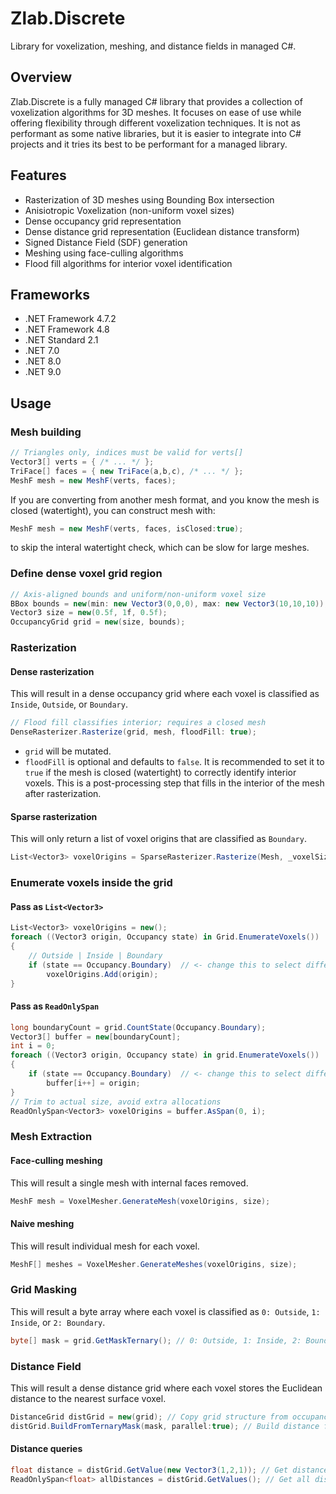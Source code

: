 # Zlab.Discrete
Library for voxelization, meshing, and distance fields in managed C#.

## Overview
Zlab.Discrete is a fully managed C# library that provides a collection of voxelization algorithms for 3D meshes. It focuses on ease of use while offering flexibility through different voxelization techniques.
It is not as performant as some native libraries, but it is easier to integrate into C# projects and it tries its best to be performant for a managed library.

## Features
- Rasterization of 3D meshes using Bounding Box intersection
- Anisiotropic Voxelization (non-uniform voxel sizes)
- Dense occupancy grid representation
- Dense distance grid representation (Euclidean distance transform)
- Signed Distance Field (SDF) generation
- Meshing using face-culling algorithms
- Flood fill algorithms for interior voxel identification

## Frameworks
- .NET Framework 4.7.2
- .NET Framework 4.8
- .NET Standard 2.1
- .NET 7.0
- .NET 8.0
- .NET 9.0

## Usage
### Mesh building
```csharp
// Triangles only, indices must be valid for verts[]
Vector3[] verts = { /* ... */ };
TriFace[] faces = { new TriFace(a,b,c), /* ... */ };
MeshF mesh = new MeshF(verts, faces);
```
If you are converting from another mesh format, and you know the mesh is closed (watertight), you can construct mesh with:
```csharp
MeshF mesh = new MeshF(verts, faces, isClosed:true);
```
to skip the interal watertight check, which can be slow for large meshes.


### Define dense voxel grid region
```csharp
// Axis-aligned bounds and uniform/non-uniform voxel size
BBox bounds = new(min: new Vector3(0,0,0), max: new Vector3(10,10,10));
Vector3 size = new(0.5f, 1f, 0.5f);
OccupancyGrid grid = new(size, bounds);
```

### Rasterization
#### Dense rasterization
This will result in a dense occupancy grid where each voxel is classified as `Inside`, `Outside`, or `Boundary`.
```csharp
// Flood fill classifies interior; requires a closed mesh
DenseRasterizer.Rasterize(grid, mesh, floodFill: true);
```
- `grid` will be mutated.
- `floodFill` is optional and defaults to `false`. It is recommended to set it to `true` if the mesh is closed (watertight) to correctly identify interior voxels. This is a post-processing step that fills in the interior of the mesh after rasterization.

#### Sparse rasterization
This will only return a list of voxel origins that are classified as `Boundary`.
```csharp
List<Vector3> voxelOrigins = SparseRasterizer.Rasterize(Mesh, _voxelSize);
```


### Enumerate voxels inside the grid
#### Pass as `List<Vector3>`
```csharp
List<Vector3> voxelOrigins = new();
foreach ((Vector3 origin, Occupancy state) in Grid.EnumerateVoxels())
{
    // Outside | Inside | Boundary
    if (state == Occupancy.Boundary)  // <- change this to select different states
        voxelOrigins.Add(origin);
}
```

#### Pass as `ReadOnlySpan`
```csharp
long boundaryCount = grid.CountState(Occupancy.Boundary);
Vector3[] buffer = new[boundaryCount];
int i = 0;
foreach ((Vector3 origin, Occupancy state) in grid.EnumerateVoxels())
{
    if (state == Occupancy.Boundary)  // <- change this to select different states
        buffer[i++] = origin;
}
// Trim to actual size, avoid extra allocations
ReadOnlySpan<Vector3> voxelOrigins = buffer.AsSpan(0, i);
```

### Mesh Extraction
#### Face-culling meshing
This will result a single mesh with internal faces removed.
```csharp
MeshF mesh = VoxelMesher.GenerateMesh(voxelOrigins, size);
```

#### Naive meshing
This will result individual mesh for each voxel.
```csharp
MeshF[] meshes = VoxelMesher.GenerateMeshes(voxelOrigins, size);
```

### Grid Masking
This will result a byte array where each voxel is classified as `0: Outside`, `1: Inside`, or `2: Boundary`.
```csharp
byte[] mask = grid.GetMaskTernary(); // 0: Outside, 1: Inside, 2: Boundary
```

### Distance Field
This will result a dense distance grid where each voxel stores the Euclidean distance to the nearest surface voxel.
```csharp
DistanceGrid distGrid = new(grid); // Copy grid structure from occupancy grid
distGrid.BuildFromTernaryMask(mask, parallel:true); // Build distance field from ternary mask
```
#### Distance queries
```csharp
float distance = distGrid.GetValue(new Vector3(1,2,1)); // Get distance at a specific point (must be inside the grid bounds)
ReadOnlySpan<float> allDistances = distGrid.GetValues(); // Get all distances as a flat array
```
